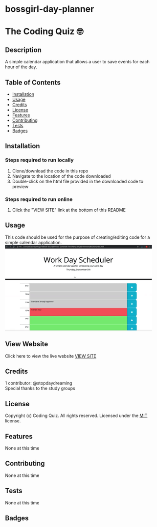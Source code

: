 # bossgirl-day-planner

# The Coding Quiz 🤓

## Description 
A simple calendar application that allows a user to save events for each hour of the day.

## Table of Contents

* [Installation](#installation)
* [Usage](#usage)
* [Credits](#credits)
* [License](#license)
* [Features](#features)
* [Contributing](#contributing)
* [Tests](#tests)
* [Badges](#badges)


## Installation
### Steps required to run locally
1. Clone/download the code in this repo
2. Navigate to the location of the code downloaded
3. Double-click on the html file provided in the downloaded code to preview
### Steps required to run online
1. Click the "VIEW SITE" link at the bottom of this README

## Usage 
This code should be used for the purpose of creating/editing code for a simple calendar application.
![scheduler](./assets/demo-planner.gif)

## View Website
Click here to view the live website [VIEW SITE](https://stopdaydreaming.github.io/super-coding-quiz/)


## Credits
1 contributor: @stopdaydreaming  
Special thanks to the study groups

## License
Copyright (c) Coding Quiz. All rights reserved.
Licensed under the [MIT](license.txt) license.

## Features
None at this time

## Contributing
None at this time

## Tests
None at this time  

## Badges
<!-- ![badmath](https://img.shields.io/github/issues/stopdaydreaming/super-coding-quiz)  
![badmath](https://img.shields.io/github/forks/stopdaydreaming/super-coding-quiz)  
![badmath](https://img.shields.io/github/stars/stopdaydreaming/super-coding-quiz)  
![badmath](https://img.shields.io/github/license/stopdaydreaming/super-coding-quiz)  
![badmath](https://img.shields.io/badge/JS-47.6%25-yellow)   
![badmath](https://img.shields.io/badge/HTML-46.1%25-red)  
![badmath](https://img.shields.io/badge/CSS-6.3%25-purple)   -->